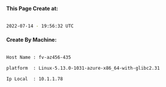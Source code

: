 
   
#### This Page Create at:

```bash

2022-07-14 - 19:56:32 UTC

```

#### Create By Machine:

```bash

Host Name : fv-az456-435

platform  : Linux-5.13.0-1031-azure-x86_64-with-glibc2.31

Ip Local  : 10.1.1.78

```

